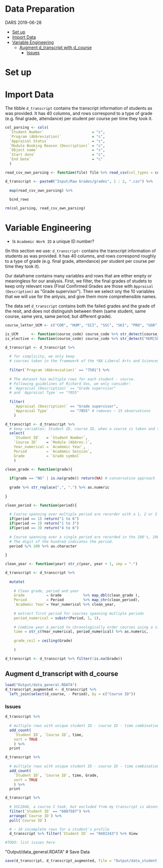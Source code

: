 Data Preparation
================
DARS
2019-06-28

-   [Set up](#set-up)
-   [Import Data](#import-data)
-   [Variable Engineering](#variable-engineering)
    -   [Augment d\_transcript with d\_course](#augment-d_transcript-with-d_course)
        -   [Issues](#issues)

Set up
======

Import Data
===========

The tibble `d_transcript` contains the transcript information of students as was provided. It has 40 columns, and rows correspond to a type of grade (e.g. final grade, attendance) per student per course per time they took it.

``` r
col_parsing <- cols(
  `Student Number`                      = "c",
  `Program (Abbreviation)`              = "c",
  `Appraisal Status`                    = "c",
  `Module Booking Reason (Description)` = "c",
  `Object name`                         = "c",
  `Start date`                          = "c",
  `End Date`                            = "c"
  )

read_csv_own_parsing <- function(file) file %>% read_csv(col_types = col_parsing)
```

``` r
d_transcript <- paste0("Input/Raw Grades/grades", 1 : 2, ".csv") %>%
  
  map(read_csv_own_parsing) %>%
  
  bind_rows

rm(col_parsing, read_csv_own_parsing)
```

Variable Engineering
====================

-   Is `Academic Work ID` a unique ID number?

(In this section we use: `d_transcript`- contains the transcript information of students as was provided. It has 40 columns, and rows correspond roughly to a type of grade (e.g. final grade, attendance) per student per course per time they took it).

Our dataframe contains many variables and rows that are either empty or meaningless for our analysis. First, we filter, the final grades of studets to keep only relevant rows (Final Confirmed Grades are those with `Appraisal (Description)` as "Grade supervisor"). Then we select ony the 10 variables that we will use for the anlysis, and give them more comprehensible names.

The data set `d_transcript` contains both the failed grades and the grade of the resit, and does not distinguish between them (same student, same course, same yera, same period, but different grade).

``` r
course_letter_UCM <- c("COR", "HUM", "SCI", "SSC", "SKI", "PRO", "UGR", "CAP") %>% paste(collapse = "|")

is_UCM      <- function(course_code) course_code %>% str_detect(course_letter_UCM)
is_elective <- function(course_code) course_code %>% str_detect("HUM|SCI|SSC")
```

``` r
d_transcript <- d_transcript %>%
  
  # for simplicity, we only keep 
  # courses taken in the framework of the *BA Liberal Arts and Sciences (UCM)* (Program (Abbreviation) = 7501)
  
  filter(`Program (Abbreviation)` == "7501") %>%
  
  # The dataset has multiple rows for each student - course.
  # Following guidelines of Richard Vos, we only consider: 
  # `Appraisal (Description)` == "Grade supervisor"
  # and `Appraisal Type` == "7055"
  
  filter(
    `Appraisal (Description)` == "Grade supervisor",
    `Appraisal Type`          == "7055" # removes ~ 15 observations
    )
```

``` r
d_transcript <- d_transcript %>%
  # keep variables: Student ID, course ID, when a course is taken and the grade 
  select(
    `Student ID`   = `Student Number`,
    `Course ID`    = `Module (Abbrev.)`,
    Year_numerical = `Academic Year`,
    Period         = `Academic Session`,
    Grade          = `Grade symbol`
    )
```

``` r
clean_grade <- function(grade){
  
  if(grade == "NG" | is.na(grade)) return(NA) # conservative approach
  
  grade %>% str_replace(",", ".") %>% as.numeric
  
}
```

``` r
clean_period <- function(period){
  
  # Course spanning over multiple period are recorder with a 1, 2 or 3
  if(period == 1) return("1 to 6")
  if(period == 2) return("1 to 3")
  if(period == 3) return("4 to 6")
  
  # Course spanning over a single period are recorded in the 100's, 200's, etc.
  # The digit of the hundred indicates the period.
  period %/% 100 %>% as.character
  
}
```

``` r
clean_year <- function(year) str_c(year, year + 1, sep = "-")
```

``` r
d_transcript <- d_transcript %>%
  
  mutate(
    
    # Clean grade, period and year
    Grade          = Grade          %>% map_dbl(clean_grade ),
    Period         = Period         %>% map_chr(clean_period),
    `Academic Year`= Year_numerical %>% clean_year,
    
    # extract first period for courses spanning mutliple periods
    period_numerical = substr(Period, 1, 1),
    
    # Combine year & period to chronologically order courses using a single variable
    time = str_c(Year_numerical, period_numerical) %>% as.numeric,
    
    grade_ceil = ceiling(Grade)
    
    )
```

``` r
d_transcript <- d_transcript %>% filter(!is.na(Grade))
```

Augment d\_transcript with d\_course
------------------------------------

``` r
load("Output/data_general.RDATA")
d_transcript_augmented <- d_transcript %>%
  left_join(select(d_course, - Period), by = c("Course ID"))
```

### Issues

``` r
d_transcript %>%
  
  # multiple rows with unique student ID - course ID - time combination.
  add_count(
    `Student ID`, `Course ID`, time,
    sort = TRUE
    ) %>%
  print

d_transcript %>%
  
  # multiple rows with unique student ID - course ID - time combination - grade.
  add_count(
    `Student ID`, `Course ID`, time, Grade,
    sort = TRUE
    ) %>%
  print

d_transcript %>%
  
  # SSC2046, a course I took, but excluded from my transcript is absent from the data set
  filter(`Student ID` == "6087587") %>%
  arrange(`Course ID`) %>%
  pull(`Course ID`)

  # ~ 10 incomplete rows for a student's profile
  d_transcript %>% filter(`Student ID` == "0481343") %>% View

#TODO: list issues here
```

"Output/data\_general.RDATA" \# Save Data

``` r
save(d_transcript, d_transcript_augmented, file = "Output/data_student.RDATA")
```
